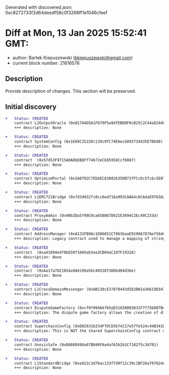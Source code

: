 Generated with discovered.json: 0xc8272733f2d64deedf58c0f3268ff1e1046cfeef

# Diff at Mon, 13 Jan 2025 15:52:41 GMT:

- author: Bartek Kiepuszewski (<bkiepuszewski@gmail.com>)
- current block number: 21616576

## Description

Provide description of changes. This section will be preserved.

## Initial discovery

```diff
+   Status: CREATED
    contract L2OutputOracle (0x017A4D5A1F670F5a9dfEBD0F0cB25C2C44a82448)
    +++ description: None
```

```diff
+   Status: CREATED
    contract SystemConfig (0x1E69C2522Dc139c9fC74E6ecb89373d435E70Dd8)
    +++ description: None
```

```diff
+   Status: CREATED
    contract  (0x57d53F9715A0A8bEBDFf74b72eCE85950CcfD087)
    +++ description: None
```

```diff
+   Status: CREATED
    contract OptimismPortal (0x5A0702C7EbbEC83802b35DB737FCcDc5fc6c5E07)
    +++ description: None
```

```diff
+   Status: CREATED
    contract L1ERC721Bridge (0x7d34832fc0cc6ed718a993CAAb4c6CAdaE9763A2)
    +++ description: None
```

```diff
+   Status: CREATED
    contract ProxyAdmin (0x90b2Da5f99C0ca658067D621E3694C2Ec49C233d)
    +++ description: None
```

```diff
+   Status: CREATED
    contract AddressManager (0xA131FB9Ac1D86651Cf863baaE9190A787Aef56dd)
    +++ description: Legacy contract used to manage a mapping of string names to addresses. Modern OP stack uses a different standard proxy system instead, but this contract is still necessary for backwards compatibility with several older contracts.
```

```diff
+   Status: CREATED
    contract  (0xa41694e4f8bb50f10A5eb3ea3CB04aC187F19326)
    +++ description: None
```

```diff
+   Status: CREATED
    contract  (0xAa17a7021054a984199a5bC40538f3DD6d04d36e)
    +++ description: None
```

```diff
+   Status: CREATED
    contract L1CrossDomainMessenger (0xbB138cE37870443d5b2B02a36619D3478738E0f6)
    +++ description: None
```

```diff
+   Status: CREATED
    contract DisputeGameFactory (0xcf0f094b6765eD31038003831F7f75bD07Bd49c2)
    +++ description: The dispute game factory allows the creation of dispute games, used to propose state roots and eventually challenge them.
```

```diff
+   Status: CREATED
    contract SuperchainConfig (0xD02631b334FfDCD5674217e57fe524c44B341DD4)
    +++ description: This is NOT the shared SuperchainConfig contract of the OP stack Superchain but rather a local fork. It manages the `PAUSED_SLOT`, a boolean value indicating whether the local chain is paused, and `GUARDIAN_SLOT`, the address of the guardian which can pause and unpause the system.
```

```diff
+   Status: CREATED
    contract GnosisSafe (0xD686D498a67Bb96FAa4afA3b2b1Cf182f5c3A701)
    +++ description: None
```

```diff
+   Status: CREATED
    contract L1StandardBridge (0xe822c3d76ac133f7d9f12c39c1BF28a797624AA9)
    +++ description: None
```
